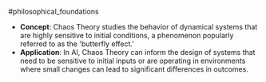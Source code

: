 #philosophical_foundations
- **Concept**: Chaos Theory studies the behavior of dynamical systems that are highly sensitive to initial conditions, a phenomenon popularly referred to as the 'butterfly effect.'
- **Application**: In AI, Chaos Theory can inform the design of systems that need to be sensitive to initial inputs or are operating in environments where small changes can lead to significant differences in outcomes.